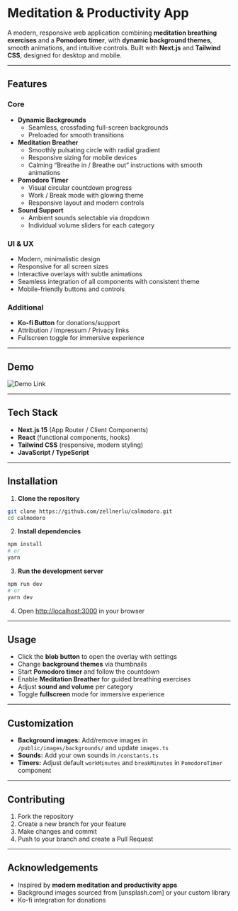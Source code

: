 # Meditation & Productivity App

A modern, responsive web application combining **meditation breathing exercises** and a **Pomodoro timer**, with **dynamic background themes**, smooth animations, and intuitive controls. Built with **Next.js** and **Tailwind CSS**, designed for desktop and mobile.

---

## Features

### Core

-   **Dynamic Backgrounds**
    -   Seamless, crossfading full-screen backgrounds
    -   Preloaded for smooth transitions
-   **Meditation Breather**
    -   Smoothly pulsating circle with radial gradient
    -   Responsive sizing for mobile devices
    -   Calming “Breathe in / Breathe out” instructions with smooth animations
-   **Pomodoro Timer**
    -   Visual circular countdown progress
    -   Work / Break mode with glowing theme
    -   Responsive layout and modern controls
-   **Sound Support**
    -   Ambient sounds selectable via dropdown
    -   Individual volume sliders for each category

### UI & UX

-   Modern, minimalistic design
-   Responsive for all screen sizes
-   Interactive overlays with subtle animations
-   Seamless integration of all components with consistent theme
-   Mobile-friendly buttons and controls

### Additional

-   **Ko-fi Button** for donations/support
-   Attribution / Impressum / Privacy links
-   Fullscreen toggle for immersive experience

---

## Demo

![Demo Link](https://calmodoro.vercel.app/)

---

## Tech Stack

-   **Next.js 15** (App Router / Client Components)
-   **React** (functional components, hooks)
-   **Tailwind CSS** (responsive, modern styling)
-   **JavaScript / TypeScript**

---

## Installation

1. **Clone the repository**

```bash
git clone https://github.com/zellnerlu/calmodoro.git
cd calmodoro
```

2. **Install dependencies**

```bash
npm install
# or
yarn
```

3. **Run the development server**

```bash
npm run dev
# or
yarn dev
```

4. Open [http://localhost:3000](http://localhost:3000) in your browser

---

## Usage

-   Click the **blob button** to open the overlay with settings
-   Change **background themes** via thumbnails
-   Start **Pomodoro timer** and follow the countdown
-   Enable **Meditation Breather** for guided breathing exercises
-   Adjust **sound and volume** per category
-   Toggle **fullscreen** mode for immersive experience

---

## Customization

-   **Background images:** Add/remove images in `/public/images/backgrounds/` and update `images.ts`
-   **Sounds:** Add your own sounds in `/constants.ts`
-   **Timers:** Adjust default `workMinutes` and `breakMinutes` in `PomodoroTimer` component

---

## Contributing

1. Fork the repository
2. Create a new branch for your feature
3. Make changes and commit
4. Push to your branch and create a Pull Request

---

## Acknowledgements

-   Inspired by **modern meditation and productivity apps**
-   Background images sourced from \[unsplash.com] or your custom library
-   Ko-fi integration for donations
